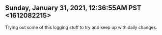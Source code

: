 ## Sunday, January 31, 2021, 12:36:55AM PST <1612082215>
Trying out some of this logging stuff to try and keep up with daily
changes. 
